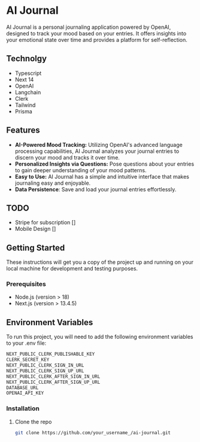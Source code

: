 # AI Journal

AI Journal is a personal journaling application powered by OpenAI, designed to track your mood based on your entries. It offers insights into your emotional state over time and provides a platform for self-reflection.

## Technolgy
- Typescript
- Next 14
- OpenAI
- Langchain
- Clerk
- Tailwind
- Prisma

## Features

- **AI-Powered Mood Tracking:** Utilizing OpenAI's advanced language processing capabilities, AI Journal analyzes your journal entries to discern your mood and tracks it over time.
- **Personalized Insights via Questions:** Pose questions about your entries to gain deeper understanding of your mood patterns.
- **Easy to Use:** AI Journal has a simple and intuitive interface that makes journaling easy and enjoyable.
- **Data Persistence**: Save and load your journal entries effortlessly.

## TODO
- Stripe for subscription []
- Mobile Design []

## Getting Started

These instructions will get you a copy of the project up and running on your local machine for development and testing purposes.

### Prerequisites

- Node.js (version > 18)
- Next.js (version > 13.4.5)

## Environment Variables

To run this project, you will need to add the following environment variables to your .env file:

```bash
NEXT_PUBLIC_CLERK_PUBLISHABLE_KEY
CLERK_SECRET_KEY
NEXT_PUBLIC_CLERK_SIGN_IN_URL
NEXT_PUBLIC_CLERK_SIGN_UP_URL
NEXT_PUBLIC_CLERK_AFTER_SIGN_IN_URL
NEXT_PUBLIC_CLERK_AFTER_SIGN_UP_URL
DATABASE_URL
OPENAI_API_KEY
```

### Installation

1. Clone the repo
   ```bash
   git clone https://github.com/your_username_/ai-journal.git

